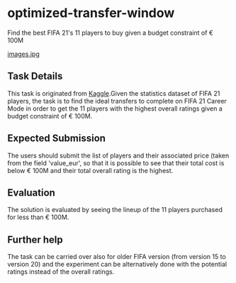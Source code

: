 # optimized-transfer-window
Find the best FIFA 21's 11 players to buy given a budget constraint of € 100M

[images.jpg](https://images.livemint.com/img/2020/06/19/600x338/Fifa_1592566574619_1592566698613.png)

## Task Details
This task is originated from [Kaggle](https://www.kaggle.com/stefanoleone992/fifa-21-complete-player-dataset/tasks?taskId=2397).Given the statistics dataset of FIFA 21 players, the task is to find the ideal transfers to complete on FIFA 21 Career Mode in order to get the 11 players with the highest overall ratings given a budget constraint of € 100M.

## Expected Submission
The users should submit the list of players and their associated price (taken from the field 'value_eur', so that it is possible to see that their total cost is below € 100M and their total overall rating is the highest.

## Evaluation
The solution is evaluated by seeing the lineup of the 11 players purchased for less than € 100M.

## Further help
The task can be carried over also for older FIFA version (from version 15 to version 20) and the experiment can be alternatively done with the potential ratings instead of the overall ratings.



